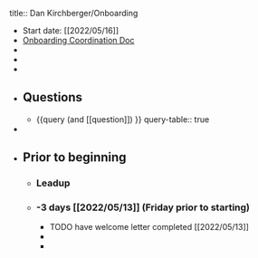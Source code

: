 title:: Dan Kirchberger/Onboarding

- Start date: [[2022/05/16]]
- [Onboarding Coordination Doc](https://docs.google.com/document/d/15tDZoP5qLXI5K8ldlPVbH4TW52NJqwWVSps1kBt8OK0/edit#heading=h.a0timl600que)
-
-
-
- ## Questions
	- {{query (and [[question]]) }}
	  query-table:: true
-
- ## Prior to beginning
	- ### Leadup
	- ### -3 days [[2022/05/13]] (Friday prior to starting)
		- TODO have welcome letter completed [[2022/05/13]]
		-
		-